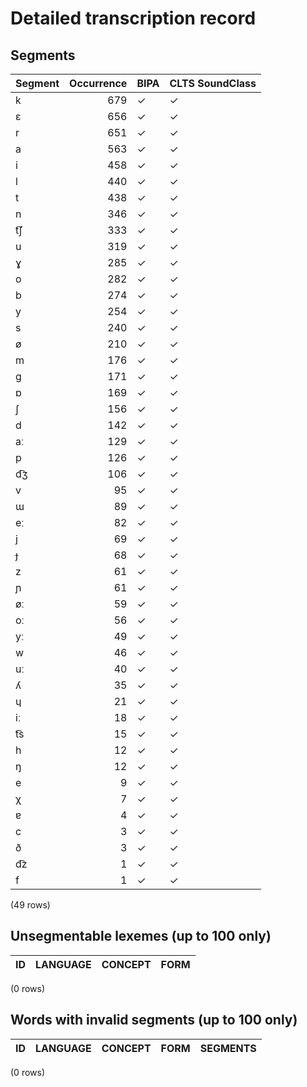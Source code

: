 
# Detailed transcription record

## Segments

| Segment | Occurrence | BIPA | CLTS SoundClass |
|:----------|-------------:|:-------|:------------------|
| k | 679 | ✓ | ✓ |
| ɛ | 656 | ✓ | ✓ |
| r | 651 | ✓ | ✓ |
| a | 563 | ✓ | ✓ |
| i | 458 | ✓ | ✓ |
| l | 440 | ✓ | ✓ |
| t | 438 | ✓ | ✓ |
| n | 346 | ✓ | ✓ |
| t͡ʃ | 333 | ✓ | ✓ |
| u | 319 | ✓ | ✓ |
| ɣ | 285 | ✓ | ✓ |
| o | 282 | ✓ | ✓ |
| b | 274 | ✓ | ✓ |
| y | 254 | ✓ | ✓ |
| s | 240 | ✓ | ✓ |
| ø | 210 | ✓ | ✓ |
| m | 176 | ✓ | ✓ |
| ɡ | 171 | ✓ | ✓ |
| ɒ | 169 | ✓ | ✓ |
| ʃ | 156 | ✓ | ✓ |
| d | 142 | ✓ | ✓ |
| aː | 129 | ✓ | ✓ |
| p | 126 | ✓ | ✓ |
| d͡ʒ | 106 | ✓ | ✓ |
| v | 95 | ✓ | ✓ |
| ɯ | 89 | ✓ | ✓ |
| eː | 82 | ✓ | ✓ |
| j | 69 | ✓ | ✓ |
| ɟ | 68 | ✓ | ✓ |
| z | 61 | ✓ | ✓ |
| ɲ | 61 | ✓ | ✓ |
| øː | 59 | ✓ | ✓ |
| oː | 56 | ✓ | ✓ |
| yː | 49 | ✓ | ✓ |
| w | 46 | ✓ | ✓ |
| uː | 40 | ✓ | ✓ |
| ʎ | 35 | ✓ | ✓ |
| ɥ | 21 | ✓ | ✓ |
| iː | 18 | ✓ | ✓ |
| t͡s | 15 | ✓ | ✓ |
| h | 12 | ✓ | ✓ |
| ŋ | 12 | ✓ | ✓ |
| e | 9 | ✓ | ✓ |
| χ | 7 | ✓ | ✓ |
| ɐ | 4 | ✓ | ✓ |
| c | 3 | ✓ | ✓ |
| ð | 3 | ✓ | ✓ |
| d͡z | 1 | ✓ | ✓ |
| f | 1 | ✓ | ✓ |

(49 rows)



## Unsegmentable lexemes (up to 100 only)

| ID | LANGUAGE | CONCEPT | FORM |
|------|------------|-----------|--------|

(0 rows)



## Words with invalid segments (up to 100 only)

| ID | LANGUAGE | CONCEPT | FORM | SEGMENTS |
|------|------------|-----------|--------|------------|

(0 rows)


